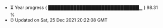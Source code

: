 - ⏳ Year progress { █████████████████████████████▁ } 98.31 %
- ⏰ Updated on Sat, 25 Dec 2021 20:22:08 GMT

